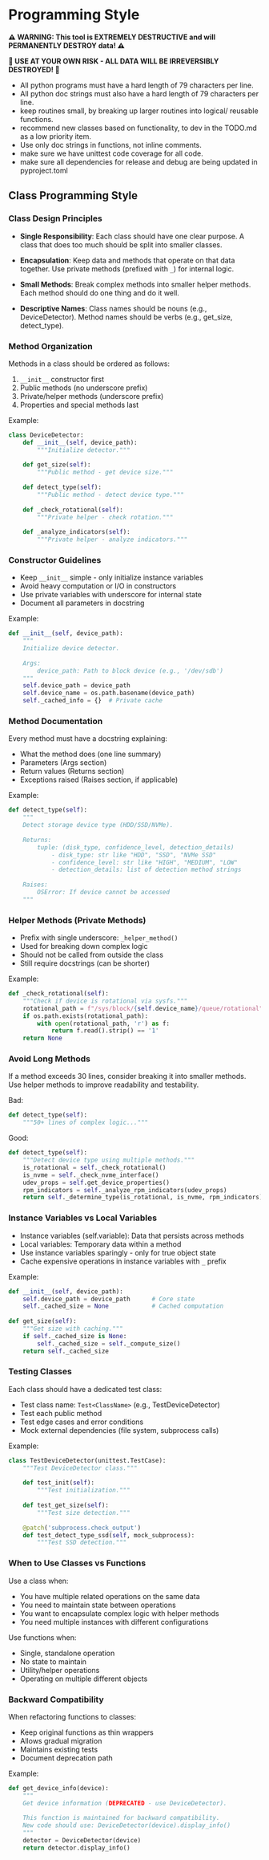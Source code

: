 # Programming Style

**⚠️ WARNING: This tool is EXTREMELY DESTRUCTIVE and will PERMANENTLY DESTROY data! ⚠️**

**🚨 USE AT YOUR OWN RISK - ALL DATA WILL BE IRREVERSIBLY DESTROYED! 🚨**

- All python programs must have a hard length of 79 characters per line.
- All python doc strings must also have a hard length of 79 characters per line.
- keep routines small, by breaking up larger routines into logical/
reusable functions.
- recommend new classes based on functionality,
to dev in the TODO.md as a low priority item.
- Use only doc strings in functions, not inline comments.
- make sure we have unittest code coverage for all code.
- make sure all dependencies for release and debug are being updated in pyproject.toml

## Class Programming Style

### Class Design Principles

- **Single Responsibility**: Each class should have one clear purpose.
  A class that does too much should be split into smaller classes.

- **Encapsulation**: Keep data and methods that operate on that data
  together. Use private methods (prefixed with `_`) for internal logic.

- **Small Methods**: Break complex methods into smaller helper methods.
  Each method should do one thing and do it well.

- **Descriptive Names**: Class names should be nouns (e.g., DeviceDetector).
  Method names should be verbs (e.g., get_size, detect_type).

### Method Organization

Methods in a class should be ordered as follows:
1. `__init__` constructor first
2. Public methods (no underscore prefix)
3. Private/helper methods (underscore prefix)
4. Properties and special methods last

Example:
```python
class DeviceDetector:
    def __init__(self, device_path):
        """Initialize detector."""
        
    def get_size(self):
        """Public method - get device size."""
        
    def detect_type(self):
        """Public method - detect device type."""
        
    def _check_rotational(self):
        """Private helper - check rotation."""
        
    def _analyze_indicators(self):
        """Private helper - analyze indicators."""
```

### Constructor Guidelines

- Keep `__init__` simple - only initialize instance variables
- Avoid heavy computation or I/O in constructors
- Use private variables with underscore for internal state
- Document all parameters in docstring

Example:
```python
def __init__(self, device_path):
    """
    Initialize device detector.
    
    Args:
        device_path: Path to block device (e.g., '/dev/sdb')
    """
    self.device_path = device_path
    self.device_name = os.path.basename(device_path)
    self._cached_info = {}  # Private cache
```

### Method Documentation

Every method must have a docstring explaining:
- What the method does (one line summary)
- Parameters (Args section)
- Return values (Returns section)
- Exceptions raised (Raises section, if applicable)

Example:
```python
def detect_type(self):
    """
    Detect storage device type (HDD/SSD/NVMe).
    
    Returns:
        tuple: (disk_type, confidence_level, detection_details)
            - disk_type: str like "HDD", "SSD", "NVMe SSD"
            - confidence_level: str like "HIGH", "MEDIUM", "LOW"
            - detection_details: list of detection method strings
    
    Raises:
        OSError: If device cannot be accessed
    """
```

### Helper Methods (Private Methods)

- Prefix with single underscore: `_helper_method()`
- Used for breaking down complex logic
- Should not be called from outside the class
- Still require docstrings (can be shorter)

Example:
```python
def _check_rotational(self):
    """Check if device is rotational via sysfs."""
    rotational_path = f"/sys/block/{self.device_name}/queue/rotational"
    if os.path.exists(rotational_path):
        with open(rotational_path, 'r') as f:
            return f.read().strip() == '1'
    return None
```

### Avoid Long Methods

If a method exceeds 30 lines, consider breaking it into smaller methods.
Use helper methods to improve readability and testability.

Bad:
```python
def detect_type(self):
    """50+ lines of complex logic..."""
```

Good:
```python
def detect_type(self):
    """Detect device type using multiple methods."""
    is_rotational = self._check_rotational()
    is_nvme = self._check_nvme_interface()
    udev_props = self.get_device_properties()
    rpm_indicators = self._analyze_rpm_indicators(udev_props)
    return self._determine_type(is_rotational, is_nvme, rpm_indicators)
```

### Instance Variables vs Local Variables

- Instance variables (self.variable): Data that persists across methods
- Local variables: Temporary data within a method
- Use instance variables sparingly - only for true object state
- Cache expensive operations in instance variables with `_` prefix

Example:
```python
def __init__(self, device_path):
    self.device_path = device_path      # Core state
    self._cached_size = None            # Cached computation
    
def get_size(self):
    """Get size with caching."""
    if self._cached_size is None:
        self._cached_size = self._compute_size()
    return self._cached_size
```

### Testing Classes

Each class should have a dedicated test class:
- Test class name: `Test<ClassName>` (e.g., TestDeviceDetector)
- Test each public method
- Test edge cases and error conditions
- Mock external dependencies (file system, subprocess calls)

Example:
```python
class TestDeviceDetector(unittest.TestCase):
    """Test DeviceDetector class."""
    
    def test_init(self):
        """Test initialization."""
        
    def test_get_size(self):
        """Test size detection."""
        
    @patch('subprocess.check_output')
    def test_detect_type_ssd(self, mock_subprocess):
        """Test SSD detection."""
```

### When to Use Classes vs Functions

Use a class when:
- You have multiple related operations on the same data
- You need to maintain state between operations
- You want to encapsulate complex logic with helper methods
- You need multiple instances with different configurations

Use functions when:
- Single, standalone operation
- No state to maintain
- Utility/helper operations
- Operating on multiple different objects

### Backward Compatibility

When refactoring functions to classes:
- Keep original functions as thin wrappers
- Allows gradual migration
- Maintains existing tests
- Document deprecation path

Example:
```python
def get_device_info(device):
    """
    Get device information (DEPRECATED - use DeviceDetector).
    
    This function is maintained for backward compatibility.
    New code should use: DeviceDetector(device).display_info()
    """
    detector = DeviceDetector(device)
    return detector.display_info()
```
